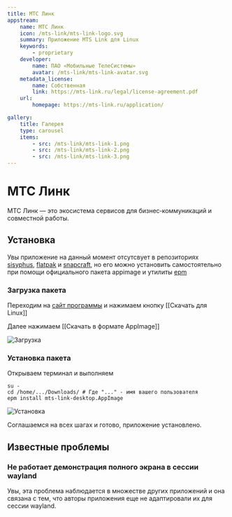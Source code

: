 ```yaml
---
title: МТС Линк
appstream:
    name: МТС Линк
    icon: /mts-link/mts-link-logo.svg
    summary: Приложение MTS Link для Linux
    keywords: 
        - proprietary
    developer: 
        name: ПАО «Мобильные ТелеСистемы»
        avatar: /mts-link/mts-link-avatar.svg
    metadata_license: 
        name: Собственная
        link: https://mts-link.ru/legal/license-agreement.pdf
    url: 
        homepage: https://mts-link.ru/application/

gallery: 
    title: Галерея
    type: carousel
    items: 
        - src: /mts-link/mts-link-1.png
        - src: /mts-link/mts-link-2.png
        - src: /mts-link/mts-link-3.png
---
```


# МТС Линк

МТС Линк — это экосистема сервисов для бизнес‑коммуникаций и совместной работы. 

<AGWGallery />


## Установка

Увы приложение на данный момент отсутсвует в репозиториях [sisyphus](sisyphus.html), [flatpak](flatpak.html) и [snapcraft](snap.html), но его можно установить самостоятельно при помощи официального пакета appimage и утилиты [epm](/epm.html)

### Загрузка пакета

Переходим на [сайт программы](https://mts-link.ru/application/) и нажимаем кнопку [[Скачать для Linux]]

Далее нажимаем [[Скачать в формате AppImage]]

![Загрузка](/mts-link/mts-link-download.gif)

### Установка пакета

Открываем терминал и выполняем

```shell
su -
cd /home/.../Downloads/ # Где "..." - имя вашего пользователя
epm install mts-link-desktop.AppImage
```

![Установка](/mts-link/mts-link-install.gif)

Соглашаемся на всех шагах и готово, приложение установлено.

## Известные проблемы

### Не работает демонстрация полного экрана в сессии wayland

Увы, эта проблема наблюдается в множестве других приложений и она связана с тем, что авторы приложения еще не адаптировали их для сессии wayland.
